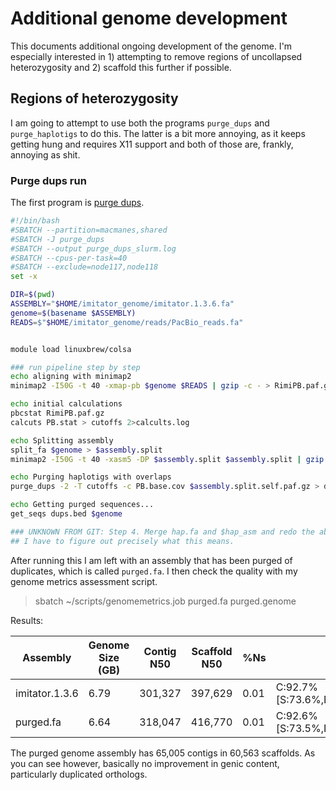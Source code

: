 # Additional genome development

This documents additional ongoing development of the genome. I'm especially interested in 1) attempting to remove regions of uncollapsed heterozygosity and 2) scaffold this further if possible.

## Regions of heterozygosity

I am going to attempt to use both the programs `purge_dups` and `purge_haplotigs` to do this. The latter is a bit more annoying, as it keeps getting hung and requires X11 support and both of those are, frankly, annoying as shit.

### Purge dups run

The first program is [purge dups](https://github.com/dfguan/purge_dups).

```bash
#!/bin/bash
#SBATCH --partition=macmanes,shared
#SBATCH -J purge_dups
#SBATCH --output purge_dups_slurm.log
#SBATCH --cpus-per-task=40
#SBATCH --exclude=node117,node118
set -x

DIR=$(pwd)
ASSEMBLY="$HOME/imitator_genome/imitator.1.3.6.fa"
genome=$(basename $ASSEMBLY)
READS=$"$HOME/imitator_genome/reads/PacBio_reads.fa"


module load linuxbrew/colsa

### run pipeline step by step
echo aligning with minimap2
minimap2 -I50G -t 40 -xmap-pb $genome $READS | gzip -c - > RimiPB.paf.gz

echo initial calculations
pbcstat RimiPB.paf.gz
calcuts PB.stat > cutoffs 2>calcults.log

echo Splitting assembly
split_fa $genome > $assembly.split
minimap2 -I50G -t 40 -xasm5 -DP $assembly.split $assembly.split | gzip -c - > $assembly.split.self.paf.gz

echo Purging haplotigs with overlaps
purge_dups -2 -T cutoffs -c PB.base.cov $assembly.split.self.paf.gz > dups.bed 2> purge_dups.log

echo Getting purged sequences...
get_seqs dups.bed $genome

### UNKNOWN FROM GIT: Step 4. Merge hap.fa and $hap_asm and redo the above steps to get a decent haplotig set.
## I have to figure out precisely what this means.
```

After running this I am left with an assembly that has been purged of duplicates, which is called `purged.fa`. I then check the quality with my genome metrics assessment script.

> sbatch ~/scripts/genomemetrics.job purged.fa purged.genome

Results:

Assembly | Genome Size (GB) | Contig N50 | Scaffold N50 | %Ns | BUSCO 
--- | --- | --- | --- | --- | ---
imitator.1.3.6 | 6.79 | 301,327 | 397,629 | 0.01 | C:92.7%[S:73.6%,D:19.1%],F:4.3%,M:3.0%,n:3950
purged.fa | 6.64 | 318,047 | 416,770 | 0.01 | C:92.6%[S:73.5%,D:19.1%],F:4.3%,M:3.1%,n:3950

The purged genome assembly has 65,005 contigs in 60,563 scaffolds. As you can see however, basically no improvement in genic content, particularly duplicated orthologs.

